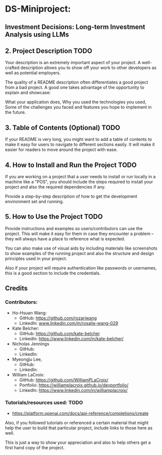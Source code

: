 # DS-Miniproject:
  ## Investment Decisions: Long-term Investment Analysis using LLMs

## 2. Project Description TODO

Your description is an extremely important aspect of your project. A well-crafted description allows you to show off your work to other developers as well as potential employers.

The quality of a README description often differentiates a good project from a bad project. A good one takes advantage of the opportunity to explain and showcase:

What your application does, Why you used the technologies you used, Some of the challenges you faced and features you hope to implement in the future.

## 3. Table of Contents (Optional) TODO
If your README is very long, you might want to add a table of contents to make it easy for users to navigate to different sections easily. It will make it easier for readers to move around the project with ease.

## 4. How to Install and Run the Project TODO
If you are working on a project that a user needs to install or run locally in a machine like a "POS", you should include the steps required to install your project and also the required dependencies if any.

Provide a step-by-step description of how to get the development environment set and running.

## 5. How to Use the Project TODO
Provide instructions and examples so users/contributors can use the project. This will make it easy for them in case they encounter a problem – they will always have a place to reference what is expected.

You can also make use of visual aids by including materials like screenshots to show examples of the running project and also the structure and design principles used in your project.

Also if your project will require authentication like passwords or usernames, this is a good section to include the credentials.

## Credits
### Contributors:
* Ho-Hsuan Wang:
  * GitHub: https://github.com/rozariwang
  * LinkedIn: www.linkedin.com/in/rosalie-wang-029
* Kate Belcher:
  * GitHub: https://github.com/kate-belcher
  * LinkedIn: https://www.linkedin.com/in/kate-belcher/
* Nicholas Jennings
  * GitHub:
  * LinkedIn:
* Myeongju Lee,
  * GitHub:
  * LinkedIn:
* William LaCroix:
  * GitHub: https://github.com/WilliamPLaCroix/
  * Portfolio: https://williamplacroix.github.io/devportfolio/
  * LinkedIn: https://www.linkedin.com/in/williamplacroix/

### Tutorials/resources used: TODO
* https://platform.openai.com/docs/api-reference/completions/create

Also, if you followed tutorials or referenced a certain material that might help the user to build that particular project, include links to those here as well.

This is just a way to show your appreciation and also to help others get a first hand copy of the project.
